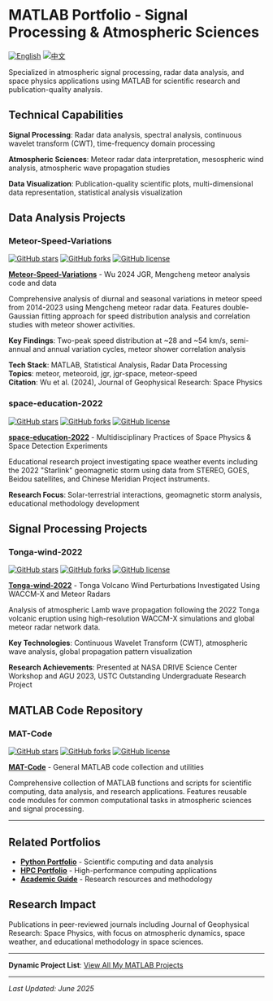# MATLAB Portfolio - Signal Processing & Atmospheric Sciences

[![English](https://img.shields.io/badge/lang-English-blue.svg)](README.md)
[![中文](https://img.shields.io/badge/lang-中文-brown.svg)](README.CN.md)

Specialized in atmospheric signal processing, radar data analysis, and space physics applications using MATLAB for scientific research and publication-quality analysis.

## Technical Capabilities

**Signal Processing**: Radar data analysis, spectral analysis, continuous wavelet transform (CWT), time-frequency domain processing

**Atmospheric Sciences**: Meteor radar data interpretation, mesospheric wind analysis, atmospheric wave propagation studies

**Data Visualization**: Publication-quality scientific plots, multi-dimensional data representation, statistical analysis visualization

## Data Analysis Projects

### Meteor-Speed-Variations
[![GitHub stars](https://img.shields.io/github/stars/ktwu01/Meteor-Speed-Variations)](https://github.com/ktwu01/Meteor-Speed-Variations)
[![GitHub forks](https://img.shields.io/github/forks/ktwu01/Meteor-Speed-Variations)](https://github.com/ktwu01/Meteor-Speed-Variations/fork)
[![GitHub license](https://img.shields.io/github/license/ktwu01/Meteor-Speed-Variations)](https://github.com/ktwu01/Meteor-Speed-Variations/blob/master/LICENSE)

**[Meteor-Speed-Variations](https://github.com/ktwu01/Meteor-Speed-Variations)** - Wu 2024 JGR, Mengcheng meteor analysis code and data

Comprehensive analysis of diurnal and seasonal variations in meteor speed from 2014-2023 using Mengcheng meteor radar data. Features double-Gaussian fitting approach for speed distribution analysis and correlation studies with meteor shower activities.

**Key Findings**: Two-peak speed distribution at ~28 and ~54 km/s, semi-annual and annual variation cycles, meteor shower correlation analysis

**Tech Stack**: MATLAB, Statistical Analysis, Radar Data Processing  
**Topics**: meteor, meteoroid, jgr, jgr-space, meteor-speed  
**Citation**: Wu et al. (2024), Journal of Geophysical Research: Space Physics

### space-education-2022
[![GitHub stars](https://img.shields.io/github/stars/ktwu01/space-education-2022)](https://github.com/ktwu01/space-education-2022)
[![GitHub forks](https://img.shields.io/github/forks/ktwu01/space-education-2022)](https://github.com/ktwu01/space-education-2022/fork)
[![GitHub license](https://img.shields.io/github/license/ktwu01/space-education-2022)](https://github.com/ktwu01/space-education-2022/blob/master/LICENSE)

**[space-education-2022](https://github.com/ktwu01/space-education-2022)** - Multidisciplinary Practices of Space Physics & Space Detection Experiments

Educational research project investigating space weather events including the 2022 "Starlink" geomagnetic storm using data from STEREO, GOES, Beidou satellites, and Chinese Meridian Project instruments.

**Research Focus**: Solar-terrestrial interactions, geomagnetic storm analysis, educational methodology development

## Signal Processing Projects

### Tonga-wind-2022
[![GitHub stars](https://img.shields.io/github/stars/ktwu01/Tonga-wind-2022)](https://github.com/ktwu01/Tonga-wind-2022)
[![GitHub forks](https://img.shields.io/github/forks/ktwu01/Tonga-wind-2022)](https://github.com/ktwu01/Tonga-wind-2022/fork)
[![GitHub license](https://img.shields.io/github/license/ktwu01/Tonga-wind-2022)](https://github.com/ktwu01/Tonga-wind-2022/blob/master/LICENSE)

**[Tonga-wind-2022](https://github.com/ktwu01/Tonga-wind-2022)** - Tonga Volcano Wind Perturbations Investigated Using WACCM-X and Meteor Radars

Analysis of atmospheric Lamb wave propagation following the 2022 Tonga volcanic eruption using high-resolution WACCM-X simulations and global meteor radar network data.

**Key Technologies**: Continuous Wavelet Transform (CWT), atmospheric wave analysis, global propagation pattern visualization

**Research Achievements**: Presented at NASA DRIVE Science Center Workshop and AGU 2023, USTC Outstanding Undergraduate Research Project

## MATLAB Code Repository

### MAT-Code
[![GitHub stars](https://img.shields.io/github/stars/ktwu01/MAT-Code)](https://github.com/ktwu01/MAT-Code)
[![GitHub forks](https://img.shields.io/github/forks/ktwu01/MAT-Code)](https://github.com/ktwu01/MAT-Code/fork)
[![GitHub license](https://img.shields.io/github/license/ktwu01/MAT-Code)](https://github.com/ktwu01/MAT-Code/blob/master/LICENSE)

**[MAT-Code](https://github.com/ktwu01/MAT-Code)** - General MATLAB code collection and utilities

Comprehensive collection of MATLAB functions and scripts for scientific computing, data analysis, and research applications. Features reusable code modules for common computational tasks in atmospheric sciences and signal processing.

---

<!-- 
## Performance Metrics

| Capability | Experience Level | Publications |
|------------|------------------|--------------|
| Radar Data Analysis | Expert | 2+ |
| Signal Processing | Advanced | 3+ |
| Atmospheric Sciences | Advanced | 2+ |
| Scientific Visualization | Expert | 5+ | -->

## Related Portfolios

- **[Python Portfolio](../python/)** - Scientific computing and data analysis
- **[HPC Portfolio](../hpc/)** - High-performance computing applications
- **[Academic Guide](../academic/)** - Research resources and methodology

## Research Impact

Publications in peer-reviewed journals including Journal of Geophysical Research: Space Physics, with focus on atmospheric dynamics, space weather, and educational methodology in space sciences.

---

**Dynamic Project List**: [View All My MATLAB Projects](https://github.com/ktwu01?tab=repositories&q=&type=&language=matlab&sort=)

---

*Last Updated: June 2025*